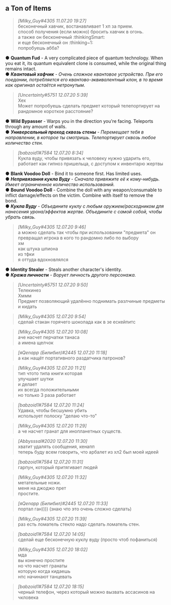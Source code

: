 ﻿## a Ton of Items ##

> *[Milky_Guy#4305 11.07.20 19:27]*<br/>
> бесконечный хавчик, востанавливает 1 хп за прием.<br/>
> способ получения (если можно) бросить хавчик в огонь.<br/>
> а также он бесконечный :thinkingSmart:<br/>
> и еще бесконечный он :thinking~1:<br/>
> попробуешь абба?<br/>

● **Quantum Fud** - A very complicated piece of quantum technology. When you eat it, its quantum equivalent clone is consumed, while the original thing remains intact.<br/>
● ***Квантовый хафчик** - Очень сложное квантовое устройство. При его поедании, потребляется его квантово-эквивалентный клон, в то время как оригинал остаётся нетронутым.*<br/>

> *[Uncertainty#5751 12.07.20 5:39]*<br/>
> Хех<br/>
> Может попробуешь сделать предмет который телепортирует на рандомное короткое расстояние?<br/>

● **Wild Bypasser** - Warps you in the direction you're facing. Teleports through any amount of walls.<br/>
● ***Универсальный проход сквозь стены** - Перемещает тебя в направлении, в которое ты смотришь. Телепортирует сквозь любое количество стен.*<br/>
> *[babzoid1#7584 12.07.20 8:34]*<br/>
> Кукла вуду, чтобы привязать к человеку нужно ударить его, работает как гипноз пришельца, с доступом к инвентарю жертвы<br/>

● **Blank Voodoo Doll** - Bind it to someone first. Has limited uses.<br/>
● ***Непривязання кукла Вуду** - Сначала привяжите её к кому-нибудь. Имеет ограниченное количество использований.*<br/>
● **Bound Voodoo Doll** - Combine the doll with any weapon/consumable to inflict damage/effects on the victim. Combine with itself to remove the bond.<br/>
● ***Кукла Вуду** - Объедините куклу с любым оружием/расходником для нанесения урона/эффектов жертве. Объедините с самой собой, чтобы убрать связь.*<br/>

> *[Milky_Guy#4305 12.07.20 9:46]*<br/>
> а можно сделать так чтобы при использовании "предмета" он превращал игрока в кого то рандомно либо по выбору<br/>
> хм<br/>
> как штука шпиона<br/>
> из тфки<br/>
> я оттуда вдохновлялся<br/>

● **Identity Stealer** - Steals another character's identity.<br/>
● ***Кража личности** - Ворует личность другого персонажа.*<br/>

> *[Uncertainty#5751 12.07.20 9:50]*<br/>
> Телекинез<br/>
> Хммм<br/>
> Предмет позволяющий удалённо поднимать разлчиные предметы<br/>
> и кидать<br/>

> *[Milky_Guy#4305 12.07.20 9:54]*<br/>
> сделай стакан горячего шоколада как в зе ескейпитс<br/>

> *[Milky_Guy#4305 12.07.20 10:08]*<br/>
> аче насчет перчатки танаса<br/>
> а имена щелчок<br/>

> *[яQenapp (Билибил)#2445 12.07.20 11:18]*<br/>
> а как нащёт портативного раздатчика патронов?<br/>

> *[Milky_Guy#4305 12.07.20 11:21]*<br/>
> тип чтото типа книги которая<br/>
> улучшает шутки<br/>
> и делает<br/>
> их всегда положительными<br/>
> но только 3 раза работает<br/>

> *[babzoid1#7584 12.07.20 11:24]*<br/>
> Удавка, чтобы бесшумно убить<br/>
> использует полоску "делаю что-то"<br/>

> *[Milky_Guy#4305 12.07.20 11:29]*<br/>
> а че насчет гранат для инопланетных существ.<br/>

> *[Abbysssal#2020 12.07.20 11:30]*<br/>
> хватит удалять сообщения, кенапп<br/>
> теперь буду всем говорить, что арбалет из хл2 был моей идеей<br/>

> *[babzoid1#7584 12.07.20 11:31]*<br/>
> гарпун, который притягивает людей<br/>

> *[Milky_Guy#4305 12.07.20 11:32]*<br/>
> метательные ножи.<br/>
> меня на джоджо прет<br/>
> простите.<br/>

> *[яQenapp (Билибил)#2445 12.07.20 11:33]*<br/>
> портал ган)))) (знаю что это очень сложно сделать)<br/>

> *[Milky_Guy#4305 12.07.20 11:39]*<br/>
раз есть ломатель стекло надо сделать ломатель стен.<br/>

> *[babzoid1#7584 12.07.20 14:05]*<br/>
> сделай еще бесконечную куклу вуду (просто чтоб пофаниться)<br/>

> *[Milky_Guy#4305 12.07.20 18:02]*<br/>
> мда<br/>
> вы конечно простите<br/>
> но что насчет гранаты<br/>
> которую когда кидаешь<br/>
> нпс начинают танцевать<br/>

> *[babzoid1#7584 12.07.20 18:15]*<br/>
> черный телефон, через который можно вызвать ассасинов на чкловека<br/>












